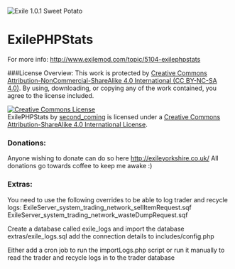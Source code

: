 ![Exile 1.0.1 Sweet Potato](https://img.shields.io/badge/Exile-1.0.1%20Sweet%20Potato-C72651.svg) 

# ExilePHPStats

For more info:
http://www.exilemod.com/topic/5104-exilephpstats

###License Overview:
This work is protected by [Creative Commons Attribution-NonCommercial-ShareAlike 4.0 International (CC BY-NC-SA 4.0)](http://creativecommons.org/licenses/by-nc-sa/4.0/). By using, downloading, or copying any of the work contained, you agree to the license included.

<a rel="license" href="http://creativecommons.org/licenses/by-sa/4.0/"><img alt="Creative Commons License" style="border-width:0" src="https://i.creativecommons.org/l/by-sa/4.0/88x31.png" /></a><br /><span xmlns:dct="http://purl.org/dc/terms/" href="http://purl.org/dc/dcmitype/Text" property="dct:title" rel="dct:type">ExilePHPStats</span> by <a xmlns:cc="http://creativecommons.org/ns#" href="https://github.com/secondcoming/ExilePHPStats" property="cc:attributionName" rel="cc:attributionURL">second_coming</a> is licensed under a <a rel="license" href="http://creativecommons.org/licenses/by-sa/4.0/">Creative Commons Attribution-ShareAlike 4.0 International License</a>.

### Donations:
Anyone wishing to donate can do so here http://exileyorkshire.co.uk/
All donations go towards coffee to keep me awake :)

### Extras:
You need to use the following overrides to be able to log trader and recycle logs:
ExileServer_system_trading_network_sellItemRequest.sqf
ExileServer_system_trading_network_wasteDumpRequest.sqf

Create a database called exile_logs and import the database extras/exile_logs.sql
add the connection details to includes/config.php

Either add a cron job to run the importLogs.php script or run it manually to read the trader and recycle logs in to the trader database
